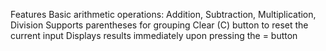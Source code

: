 Features
Basic arithmetic operations: Addition, Subtraction, Multiplication, Division
Supports parentheses for grouping
Clear (C) button to reset the current input
Displays results immediately upon pressing the = button

